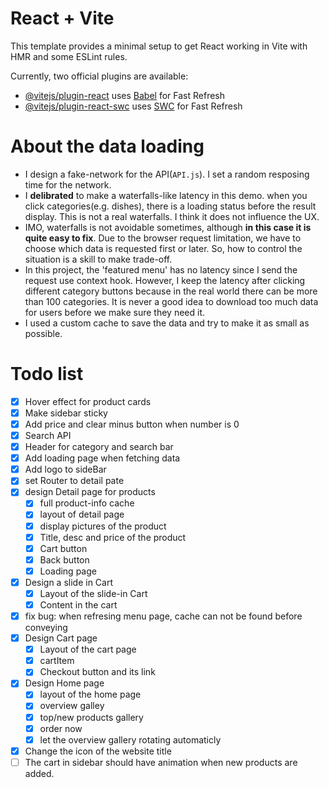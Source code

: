 # React + Vite

This template provides a minimal setup to get React working in Vite with HMR and some ESLint rules.

Currently, two official plugins are available:

- [@vitejs/plugin-react](https://github.com/vitejs/vite-plugin-react/blob/main/packages/plugin-react/README.md) uses [Babel](https://babeljs.io/) for Fast Refresh
- [@vitejs/plugin-react-swc](https://github.com/vitejs/vite-plugin-react-swc) uses [SWC](https://swc.rs/) for Fast Refresh

# About the data loading

- I design a fake-network for the API(`API.js`). I set a random resposing time for the network.
- I **delibrated** to make a waterfalls-like latency in this demo. when you click categories(e.g. dishes), there is a loading status before the result display. This is not a real waterfalls. I think it does not influence the UX.
- IMO, waterfalls is not avoidable sometimes, although **in this case it is quite easy to fix**. Due to the browser request limitation, we have to choose which data is requested first or later. So, how to control the situation is a skill to make trade-off.
- In this project, the 'featured menu' has no latency since I send the request use context hook. However, I keep the latency after clicking different category buttons because in the real world there can be more than 100 categories. It is never a good idea to download too much data for users before we make sure they need it.
- I used a custom cache to save the data and try to make it as small as possible.

# Todo list

- [x] Hover effect for product cards
- [x] Make sidebar sticky
- [x] Add price and clear minus button when number is 0
- [x] Search API
- [x] Header for category and search bar
- [x] Add loading page when fetching data
- [x] Add logo to sideBar
- [x] set Router to detail pate
- [x] design Detail page for products
  - [x] full product-info cache
  - [x] layout of detail page
  - [x] display pictures of the product
  - [x] Title, desc and price of the product
  - [x] Cart button
  - [x] Back button
  - [x] Loading page
- [x] Design a slide in Cart
  - [x] Layout of the slide-in Cart
  - [x] Content in the cart
- [x] fix bug: when refresing menu page, cache can not be found before conveying
- [x] Design Cart page
  - [x] Layout of the cart page
  - [x] cartItem
  - [x] Checkout button and its link
- [x] Design Home page
  - [x] layout of the home page
  - [x] overview galley
  - [x] top/new products gallery
  - [x] order now
  - [x] let the overview gallery rotating automaticly
- [x] Change the icon of the website title
- [ ] The cart in sidebar should have animation when new products are added.
